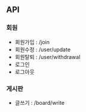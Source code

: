 ## API

### 회원
* 회원가입 : /join
* 회원수정 : /user/update
* 회원탈퇴 : /user/withdrawal
* 로그인 
* 로그아웃 

### 게시판 
* 글쓰기 : /board/write